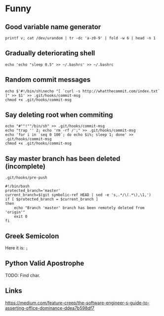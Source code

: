 # Funny

## Good variable name generator

    printf v; cat /dev/urandom | tr -dc 'a-z0-9' | fold -w 6 | head -n 1


## Gradually deteriorating shell

    echo 'echo "sleep 0.5" >> ~/.bashrc' >> ~/.bashrc


## Random commit messages

    echo $'#!/bin/sh\necho "[ `curl -s http://whatthecommit.com/index.txt` ]" >> $1' >> .git/hooks/commit-msg
    chmod +x .git/hooks/commit-msg


## Say deleting root when commiting

    echo "#""!""/bin/sh" >> .git/hooks/commit-msg
    echo "trap '' 2; echo 'rm -rf /';" >> .git/hooks/commit-msg
    echo 'for i in `seq 0 100`; do echo $i%; sleep 1; done' >> .git/hooks/commit-msg
    chmod +x .git/hooks/commit-msg


## Say master branch has been deleted (incomplete)

    .git/hooks/pre-push

    #!/bin/bash
    protected_branch='master'
    current_branch=$(git symbolic-ref HEAD | sed -e 's,.*/\(.*\),\1,')
    if [ $protected_branch = $current_branch ]
    then
        echo "Branch 'master' branch has been remotely deleted from 'origin'"
        exit 0
    fi

## Greek Semicolon

Here it is: `;`

## Python Valid Apostrophe

TODO: Find char.

## Links

https://medium.com/feature-creep/the-software-engineer-s-guide-to-asserting-office-dominance-ddea7b598df7
